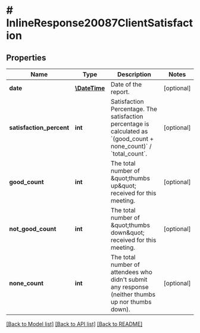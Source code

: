 # # InlineResponse20087ClientSatisfaction

## Properties

Name | Type | Description | Notes
------------ | ------------- | ------------- | -------------
**date** | [**\DateTime**](\DateTime.md) | Date of the report. | [optional] 
**satisfaction_percent** | **int** | Satisfaction Percentage. The satisfaction percentage is calculated as &#x60;(good_count + none_count)&#x60; / &#x60;total_count&#x60;. | [optional] 
**good_count** | **int** | The total number of \&quot;thumbs up\&quot; received for this meeting. | [optional] 
**not_good_count** | **int** | The total number of \&quot;thumbs down\&quot; received for this meeting. | [optional] 
**none_count** | **int** | The total number of attendees who didn&#39;t submit any response (neither thumbs up nor thumbs down). | [optional] 

[[Back to Model list]](../../README.md#documentation-for-models) [[Back to API list]](../../README.md#documentation-for-api-endpoints) [[Back to README]](../../README.md)


